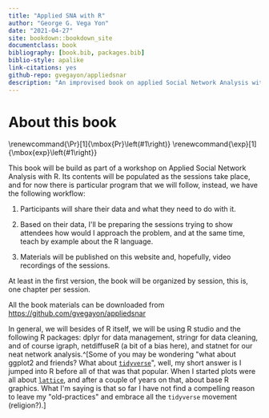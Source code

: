 ```yaml
--- 
title: "Applied SNA with R"
author: "George G. Vega Yon"
date: "2021-04-27"
site: bookdown::bookdown_site
documentclass: book
bibliography: [book.bib, packages.bib]
biblio-style: apalike
link-citations: yes
github-repo: gvegayon/appliedsnar
description: "An improvised book on applied Social Network Analysis with R, this is(will be) a compilation of the materials presented in this series of workshop hosted by USC's Center for Applied Network Analysis (CANA)"
---
```


# About this book 

\renewcommand{\Pr}[1]{\mbox{Pr}\left(#1\right)}
\renewcommand{\exp}[1]{\mbox{exp}\left\{#1\right\}}

This book will be build as part of a workshop on Applied Social Network Analysis with R. Its contents will be populated as the sessions take place, and for now there is particular program that we will follow, instead, we have the following workflow:

1.  Participants will share their data and what they need to do with it.

2.  Based on their data, I'll be preparing the sessions trying to show attendees how would I approach the problem, and at the same time, teach by example about the R language.

3.  Materials will be published on this website and, hopefully, video recordings of the sessions.

At least in the first version, the book will be organized by session, this is, one chapter per session.

All the book materials can be downloaded from https://github.com/gvegayon/appliedsnar

In general, we will besides of R itself, we will be using R studio and the following R packages: dplyr for data management, stringr for data cleaning, and of course igraph, netdiffuseR (a bit of a bias here), and statnet for our neat network analysis.^[Some of you may be wondering "what about ggplot2 and friends? What about [`tidyverse`](https://www.tidyverse.org/)", well, my short answer is I jumped into R before all of that was that popular. When I started plots were all about [`lattice`](https://CRAN.R-project.org/package=lattice), and after a couple of years on that, about base R graphics. What I'm saying is that so far I have not find a compelling reason to leave my "old-practices" and embrace all the `tidyverse` movement (religion?).]

